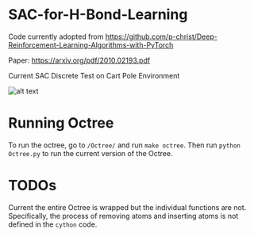 # SAC-for-H-Bond-Learning
Code currently adopted from https://github.com/p-christ/Deep-Reinforcement-Learning-Algorithms-with-PyTorch

Paper: https://arxiv.org/pdf/2010.02193.pdf

Current SAC Discrete Test on Cart Pole Environment

![alt text](https://user-images.githubusercontent.com/47870060/116022149-78174800-a5fe-11eb-995d-fece01c3e172.png)

# Running Octree
To run the octree, go to `/Octree/` and run `make octree`. Then run `python Octree.py` to run the current version of the Octree.

# TODOs
Current the entire Octree is wrapped but the individual functions are not. Specifically, the process of removing atoms and inserting atoms is not defined in the `cython` code.